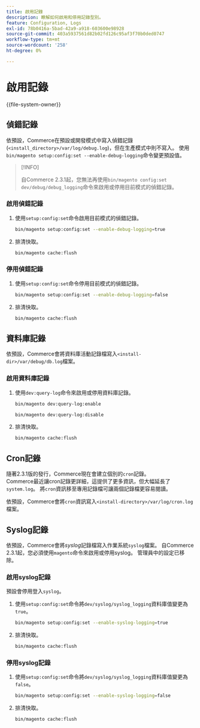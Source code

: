 ```yaml
---
title: 啟用記錄
description: 瞭解如何啟用和停用記錄型別。
feature: Configuration, Logs
exl-id: 78b0416a-5bad-42a9-a918-603600e98928
source-git-commit: 403a5937561d82b02fd126c95af3f70b0ded0747
workflow-type: tm+mt
source-wordcount: '258'
ht-degree: 0%

---
```


# 啟用記錄

{{file-system-owner}}

## 偵錯記錄

依預設，Commerce在預設或開發模式中寫入偵錯記錄(`<install_directory>/var/log/debug.log`)，但在生產模式中則不寫入。 使用`bin/magento setup:config:set --enable-debug-logging`命令變更預設值。

>[!INFO]
>
>自Commerce 2.3.1起，您無法再使用`bin/magento config:set dev/debug/debug_logging`命令來啟用或停用目前模式的偵錯記錄。

### 啟用偵錯記錄

1. 使用`setup:config:set`命令啟用目前模式的偵錯記錄。

   ```bash
   bin/magento setup:config:set --enable-debug-logging=true
   ```

1. 排清快取。

   ```bash
   bin/magento cache:flush
   ```

### 停用偵錯記錄

1. 使用`setup:config:set`命令停用目前模式的偵錯記錄。

   ```bash
   bin/magento setup:config:set --enable-debug-logging=false
   ```

1. 排清快取。

   ```bash
   bin/magento cache:flush
   ```

## 資料庫記錄

依預設，Commerce會將資料庫活動記錄檔寫入`<install-dir>/var/debug/db.log`檔案。

### 啟用資料庫記錄

1. 使用`dev:query-log`命令來啟用或停用資料庫記錄。

   ```bash
   bin/magento dev:query-log:enable
   ```

   ```bash
   bin/magento dev:query-log:disable
   ```

1. 排清快取。

   ```bash
   bin/magento cache:flush
   ```

## Cron記錄

隨著2.3.1版的發行，Commerce現在會建立個別的`cron`記錄。 \
Commerce最近讓cron記錄更詳細，這提供了更多資訊，但大幅延長了`system.log`。
將`cron`資訊移至專用記錄檔可讓兩個記錄檔更容易閱讀。

依預設，Commerce會將`cron`資訊寫入`<install-directory>/var/log/cron.log`檔案。

## Syslog記錄

依預設，Commerce會將&#x200B;_syslog_&#x200B;記錄檔寫入作業系統`syslog`檔案。
自Commerce 2.3.1起，您必須使用`magento`命令來啟用或停用syslog。
管理員中的設定已移除。

### 啟用syslog記錄

預設會停用登入`syslog`。

1. 使用`setup:config:set`命令將`dev/syslog/syslog_logging`資料庫值變更為`true`。

   ```bash
   bin/magento setup:config:set --enable-syslog-logging=true
   ```

1. 排清快取。

   ```bash
   bin/magento cache:flush
   ```

### 停用syslog記錄

1. 使用`setup:config:set`命令將`dev/syslog/syslog_logging`資料庫值變更為`false`。

   ```bash
   bin/magento setup:config:set --enable-syslog-logging=false
   ```

1. 排清快取。

   ```bash
   bin/magento cache:flush
   ```
